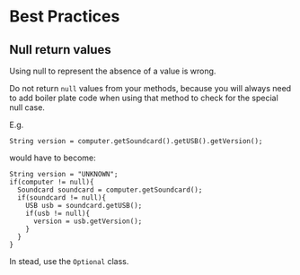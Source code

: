 # Best Practices


## Null return values

Using null to represent the absence of a value is wrong.

Do not return `null` values from your methods, because you will always need to add boiler plate code when using that method to check for the special null case.

E.g.

```
String version = computer.getSoundcard().getUSB().getVersion();
```
would have to become:

```
String version = "UNKNOWN";
if(computer != null){
  Soundcard soundcard = computer.getSoundcard();
  if(soundcard != null){
    USB usb = soundcard.getUSB();
    if(usb != null){
      version = usb.getVersion();
    }
  }
}
```

In stead, use the `Optional` class.